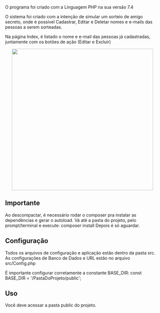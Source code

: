 O programa foi criado com a Linguagem PHP na sua versão 7.4

O sistema foi criado com a intenção de simular um sorteio de amigo secreto, onde é possível Cadastrar, Editar e Deletar
nomes e e-mails das pessoas a serem sorteadas.

Na página Index, é listado o nome e e-mail das pessoas já cadastradas, juntamente com os botões de ação (Editar e Excluir)

<p align="center">
    <img width="460" src="master/public/assets/to_readme/home.png" />
</p>

## Importante

Ao descompactar, é necessário rodar o composer pra instalar as dependências e gerar o autoload.
Vá até a pasta do projeto, pelo prompt/terminal e execute:
composer install
Depois é só aguardar.


## Configuração

Todos os arquivos de configuração e aplicação estão dentro da pasta src.
As configurações de Banco de Dados e URL estão no arquivo src/Config.php

É importante configurar corretamente a constante BASE_DIR:
const BASE_DIR = '/PastaDoProjeto/public';



## Uso

Você deve acessar a pasta public do projeto.